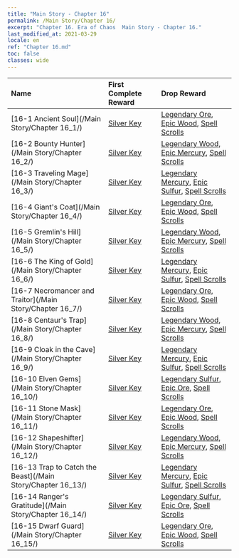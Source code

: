 ```yaml
---
title: "Main Story - Chapter 16"
permalink: /Main Story/Chapter 16/
excerpt: "Chapter 16. Era of Chaos  Main Story - Chapter 16."
last_modified_at: 2021-03-29
locale: en
ref: "Chapter 16.md"
toc: false
classes: wide
---
```


  | Name |  First Complete Reward | Drop Reward |
  |:------------|:------------|:------------| 
  | [16-1 Ancient Soul](/Main Story/Chapter 16_1/) | [Silver Key](/Items/con_693/) | [Legendary Ore](/Items/mat_54/), [Epic Wood](/Items/mat_48/), [Spell Scrolls](/Items/con_694/) |
  | [16-2 Bounty Hunter](/Main Story/Chapter 16_2/) | [Silver Key](/Items/con_693/) | [Legendary Wood](/Items/mat_55/), [Epic Mercury](/Items/mat_49/), [Spell Scrolls](/Items/con_694/) |
  | [16-3 Traveling Mage](/Main Story/Chapter 16_3/) | [Silver Key](/Items/con_693/) | [Legendary Mercury](/Items/mat_56/), [Epic Sulfur](/Items/mat_50/), [Spell Scrolls](/Items/con_694/) |
  | [16-4 Giant's Coat](/Main Story/Chapter 16_4/) | [Silver Key](/Items/con_693/) | [Legendary Ore](/Items/mat_54/), [Epic Wood](/Items/mat_48/), [Spell Scrolls](/Items/con_694/) |
  | [16-5 Gremlin's Hill](/Main Story/Chapter 16_5/) | [Silver Key](/Items/con_693/) | [Legendary Wood](/Items/mat_55/), [Epic Mercury](/Items/mat_49/), [Spell Scrolls](/Items/con_694/) |
  | [16-6 The King of Gold](/Main Story/Chapter 16_6/) | [Silver Key](/Items/con_693/) | [Legendary Mercury](/Items/mat_56/), [Epic Sulfur](/Items/mat_50/), [Spell Scrolls](/Items/con_694/) |
  | [16-7 Necromancer and Traitor](/Main Story/Chapter 16_7/) | [Silver Key](/Items/con_693/) | [Legendary Ore](/Items/mat_54/), [Epic Wood](/Items/mat_48/), [Spell Scrolls](/Items/con_694/) |
  | [16-8 Centaur's Trap](/Main Story/Chapter 16_8/) | [Silver Key](/Items/con_693/) | [Legendary Wood](/Items/mat_55/), [Epic Mercury](/Items/mat_49/), [Spell Scrolls](/Items/con_694/) |
  | [16-9 Cloak in the Cave](/Main Story/Chapter 16_9/) | [Silver Key](/Items/con_693/) | [Legendary Mercury](/Items/mat_56/), [Epic Sulfur](/Items/mat_50/), [Spell Scrolls](/Items/con_694/) |
  | [16-10 Elven Gems](/Main Story/Chapter 16_10/) | [Silver Key](/Items/con_693/) | [Legendary Sulfur](/Items/mat_57/), [Epic Ore](/Items/mat_47/), [Spell Scrolls](/Items/con_694/) |
  | [16-11 Stone Mask](/Main Story/Chapter 16_11/) | [Silver Key](/Items/con_693/) | [Legendary Ore](/Items/mat_54/), [Epic Wood](/Items/mat_48/), [Spell Scrolls](/Items/con_694/) |
  | [16-12 Shapeshifter](/Main Story/Chapter 16_12/) | [Silver Key](/Items/con_693/) | [Legendary Wood](/Items/mat_55/), [Epic Mercury](/Items/mat_49/), [Spell Scrolls](/Items/con_694/) |
  | [16-13 Trap to Catch the Beast](/Main Story/Chapter 16_13/) | [Silver Key](/Items/con_693/) | [Legendary Mercury](/Items/mat_56/), [Epic Sulfur](/Items/mat_50/), [Spell Scrolls](/Items/con_694/) |
  | [16-14 Ranger's Gratitude](/Main Story/Chapter 16_14/) | [Silver Key](/Items/con_693/) | [Legendary Sulfur](/Items/mat_57/), [Epic Ore](/Items/mat_47/), [Spell Scrolls](/Items/con_694/) |
  | [16-15 Dwarf Guard](/Main Story/Chapter 16_15/) | [Silver Key](/Items/con_693/) | [Legendary Ore](/Items/mat_54/), [Epic Wood](/Items/mat_48/), [Spell Scrolls](/Items/con_694/) |
